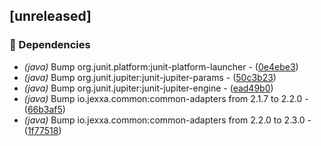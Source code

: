 ## [unreleased]

### 🤖 Dependencies

- *(java)* Bump org.junit.platform:junit-platform-launcher - ([0e4ebe3](https://github.com/jexxa-projects/ESPAdapters/commit/0e4ebe3e3899749edcbf9338136483f5330bb852))
- *(java)* Bump org.junit.jupiter:junit-jupiter-params - ([50c3b23](https://github.com/jexxa-projects/ESPAdapters/commit/50c3b23f5fe8b875e9d966cfe61ef59f40c0d7cf))
- *(java)* Bump org.junit.jupiter:junit-jupiter-engine - ([ead49b0](https://github.com/jexxa-projects/ESPAdapters/commit/ead49b0b4b0407ef50e729a70aabd50c83b0d190))
- *(java)* Bump io.jexxa.common:common-adapters from 2.1.7 to 2.2.0 - ([66b3af5](https://github.com/jexxa-projects/ESPAdapters/commit/66b3af5c21ef155bbcc9b3551ed4fc3370b022cf))
- *(java)* Bump io.jexxa.common:common-adapters from 2.2.0 to 2.3.0 - ([1f77518](https://github.com/jexxa-projects/ESPAdapters/commit/1f77518f475991c307fd771595999c570e0976bc))

<!-- generated by git-cliff -->
